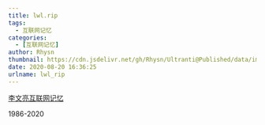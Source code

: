 ```yaml
---
title: lwl.rip
tags:
  - 互联网记忆
categories:
  - [互联网记忆]
author: Rhysn
thumbnail: https://cdn.jsdelivr.net/gh/Rhysn/Ultranti@Published/data/img/lwl/lwl.jpg
date: 2020-08-20 16:36:25
urlname: lwl_rip
---
```


 [李文亮互联网记忆](https://lwl.rip)
 
 1986-2020
 